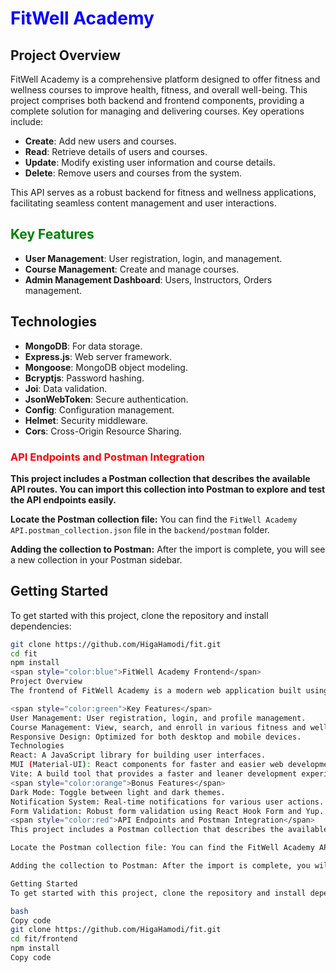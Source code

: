 # <span style="color:blue">FitWell Academy</span>

## Project Overview

FitWell Academy is a comprehensive platform designed to offer fitness and wellness courses to improve health, fitness, and overall well-being. This project comprises both backend and frontend components, providing a complete solution for managing and delivering courses. Key operations include:

- **Create**: Add new users and courses.
- **Read**: Retrieve details of users and courses.
- **Update**: Modify existing user information and course details.
- **Delete**: Remove users and courses from the system.

This API serves as a robust backend for fitness and wellness applications, facilitating seamless content management and user interactions.

## <span style="color:green">Key Features</span>

- **User Management**: User registration, login, and management.
- **Course Management**: Create and manage courses.
- **Admin Management Dashboard**: Users, Instructors, Orders management.

## Technologies

- **MongoDB**: For data storage.
- **Express.js**: Web server framework.
- **Mongoose**: MongoDB object modeling.
- **Bcryptjs**: Password hashing.
- **Joi**: Data validation.
- **JsonWebToken**: Secure authentication.
- **Config**: Configuration management.
- **Helmet**: Security middleware.
- **Cors**: Cross-Origin Resource Sharing.

### <span style="color:red">API Endpoints and Postman Integration</span>

**This project includes a Postman collection that describes the available API routes. You can import this collection into Postman to explore and test the API endpoints easily.**

**Locate the Postman collection file:** You can find the `FitWell Academy API.postman_collection.json` file in the `backend/postman` folder.

**Adding the collection to Postman:** After the import is complete, you will see a new collection in your Postman sidebar.

## Getting Started

To get started with this project, clone the repository and install dependencies:

```bash
git clone https://github.com/HigaHamodi/fit.git
cd fit
npm install
<span style="color:blue">FitWell Academy Frontend</span>
Project Overview
The frontend of FitWell Academy is a modern web application built using React, MUI (Material-UI) for the user interface components, and Vite as the build tool for a fast and efficient development experience. This application is designed to offer fitness and wellness courses, providing users with an intuitive and engaging interface to manage their health and fitness journey.

<span style="color:green">Key Features</span>
User Management: User registration, login, and profile management.
Course Management: View, search, and enroll in various fitness and wellness courses.
Responsive Design: Optimized for both desktop and mobile devices.
Technologies
React: A JavaScript library for building user interfaces.
MUI (Material-UI): React components for faster and easier web development.
Vite: A build tool that provides a faster and leaner development experience for modern web projects.
<span style="color:orange">Bonus Features</span>
Dark Mode: Toggle between light and dark themes.
Notification System: Real-time notifications for various user actions.
Form Validation: Robust form validation using React Hook Form and Yup.
<span style="color:red">API Endpoints and Postman Integration</span>
This project includes a Postman collection that describes the available API routes. You can import this collection into Postman to explore and test the API endpoints easily.

Locate the Postman collection file: You can find the FitWell Academy API.postman_collection.json file in the backend/postman folder.

Adding the collection to Postman: After the import is complete, you will see a new collection in your Postman sidebar.

Getting Started
To get started with this project, clone the repository and install dependencies:

bash
Copy code
git clone https://github.com/HigaHamodi/fit.git
cd fit/frontend
npm install
Copy code





